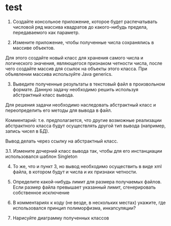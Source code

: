# test

1. Создайте консольное приложение, которое будет распечатывать числовой ряд массива квадратов до какого-нибудь предела, передаваемого как параметр.

2. Измените приложение, чтобы полученные числа сохранялись в массиве объектов.

Для этого создайте новый класс для хранения самого числа и логического значения, являющегося признаком четности числа, после чего создайте массив для ссылок на объекты этого класса. При объявлении массива используйте Java generics.

3. Выведите полученные результаты в текстовый файл в произвольном формате. Данную задачу необходимо решить используя абстрактный класс вывода.

Для решения задачи необходимо наследовать абстрактный класс и переопределить его методы для вывода в файл.

Комментарий: т.е. предполагается, что другие возможные реализации абстрактного класса будут осуществлять другой тип вывода (например, запись чисел в БД).

Вывод делать через ссылку на абстрактный класс.

3.1. Измените дочерний класс вывода так, чтобы для его инстанциации использовался шаблон Singleton

4. То же, что и пункт 3, но вывод необходимо осуществить в виде xml файла, в котором будут и числа и их признаки четности.

5. Определите какой-нибудь лимит для размера получаемых файлов. Если размер файла превышает указанный лимит, сгенерировать собственное исключение

6. В комментариях к коду (не везде, в нескольких местах) укажите, где использовался принцип полиморфизма, инкапсуляции?

7. Нарисуйте диаграмму полученных классов